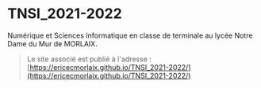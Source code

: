 # TNSI_2021-2022
Numérique et Sciences Informatique en classe de terminale au lycée Notre Dame du Mur de MORLAIX.

> Le site associé est publié à l'adresse : [https://ericecmorlaix.github.io/TNSI_2021-2022/](https://ericecmorlaix.github.io/TNSI_2021-2022/)


